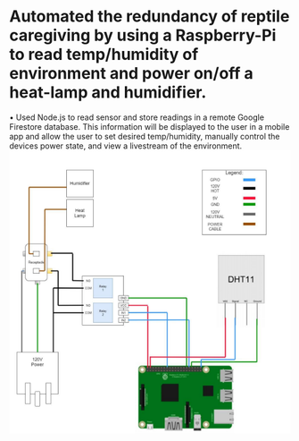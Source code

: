 # Automated the redundancy of reptile caregiving by using a Raspberry-Pi to read temp/humidity of environment and power on/off a heat-lamp and humidifier.
•	Used Node.js to read sensor and store readings in a remote Google Firestore database. This information will be displayed to the user in a mobile app and allow the user to set desired temp/humidity, manually control the devices power state, and view a livestream of the environment.
![circuitDesign](circuitDesign.PNG)
